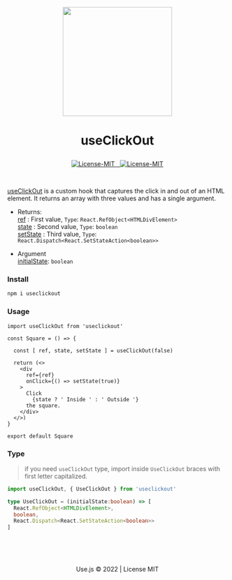  <!-- UseOnlyHook.transparent.png -->

 <p align="center"><img width="250" src="https://usejs.github.io/.github/public/Use.transparent.png"/></p>


# <p align="center">useClickOut</p>
<p align="center">
<a href="#details">
<img src="https://img.shields.io/badge/License-MIT-319046?" alt="License-MIT"/>&nbsp;&nbsp;
<img src="https://img.shields.io/badge/npm-0.1.1-319046?" alt="License-MIT"/></a>


</p>

<br/>

[useClickOut]() is a custom hook that captures the click in and out of an HTML element. It returns an array with three values and has a single argument.

- Returns:<br/>
[ref]() : First value, `Type`: `React.RefObject<HTMLDivElement>`<br/>
[state]() : Second  value, `Type`: `boolean`<br/>
 [setState]() : Third  value, `Type`: `React.Dispatch<React.SetStateAction<boolean>>`<br/>

- Argument<br/>
  [initialState](): `boolean`<br/>

### Install
```bash 
npm i useclickout
```

### Usage

```tsx 
import useClickOut from 'useclickout'

const Square = () => {

  const [ ref, state, setState ] = useClickOut(false)

  return (<>
    <div 
      ref={ref}
      onClick={() => setState(true)}  
    >
      Click
        {state ? ' Inside ' : ' Outside '}
      the square.
    </div>
  </>)
}

export default Square
```

### Type
> if you need `useClickOut` type, import inside `UseClickOut` braces with first letter capitalized.
```ts
import useClickOut, { UseClickOut } from 'useclickout'
```

```ts
type UseClickOut = (initialState:boolean) => [
  React.RefObject<HTMLDivElement>,
  boolean,
  React.Dispatch<React.SetStateAction<boolean>>
]
```

<br/>
<br/>
<br/>

<p align="center">Use.js &copy; 2022 | License MIT</p>